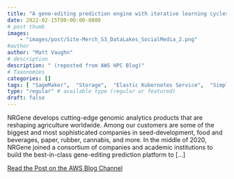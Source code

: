 ```yaml
---
title: "A gene-editing prediction engine with iterative learning cycles built on AWS"
date: 2022-02-15T00:00:00-0800
# post thumb
images:
    - "images/post/Site-Merch_S3_DataLakes_SocialMedia_2.png"
#author
author: "Matt Vaughn"
# description
description: " (reposted from AWS HPC Blog)"
# Taxonomies
categories: []
tags: [ "SageMaker",  "Storage",  "Elastic Kubernetes Service",  "Simple Storage Service (S3)",  "Intermediate (200)",  "Elastic File System (EFS)",  "RDS",  "hpcblog", ]
type: "regular" # available type (regular or featured)
draft: false
---
```


NRGene develops cutting-edge genomic analytics products that are reshaping agriculture worldwide. Among our customers are some of the biggest and most sophisticated companies in seed-development, food and beverages, paper, rubber, cannabis, and more. In the middle of 2020, NRGene joined a consortium of companies and academic institutions to build the best-in-class gene-editing prediction platform to […]

<a href="https://aws.amazon.com/blogs/storage/a-gene-editing-prediction-engine-with-iterative-learning-cycles-built-on-aws/" class="btn btn-primary btn-lg active" role="button" aria-pressed="true" style="margin-top: 8px;">Read the Post on the AWS Blog Channel</a>